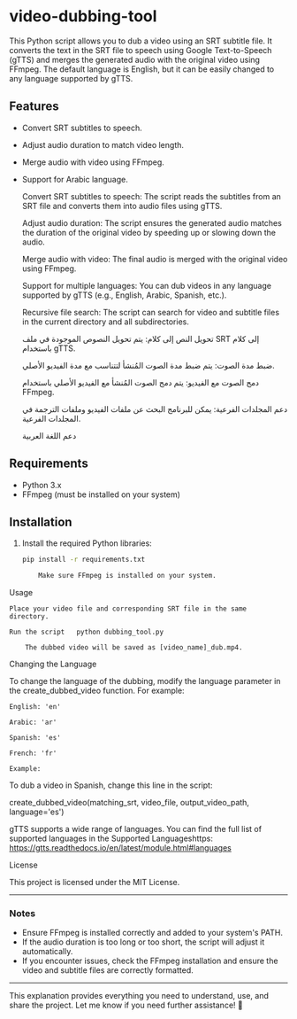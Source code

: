 # video-dubbing-tool

This Python script allows you to dub a video using an SRT subtitle file. It converts the text in the SRT file to speech using Google Text-to-Speech (gTTS) and merges the generated audio with the original video using FFmpeg. The default language is English, but it can be easily changed to any language supported by gTTS.


## Features
- Convert SRT subtitles to speech.
- Adjust audio duration to match video length.

- Merge audio with video using FFmpeg.
- Support for Arabic language.

    Convert SRT subtitles to speech: The script reads the subtitles from an SRT file and converts them into audio files using gTTS.

    Adjust audio duration: The script ensures the generated audio matches the duration of the original video by speeding up or slowing down the audio.

    Merge audio with video: The final audio is merged with the original video using FFmpeg.

    Support for multiple languages: You can dub videos in any language supported by gTTS (e.g., English, Arabic, Spanish, etc.).

    Recursive file search: The script can search for video and subtitle files in the current directory and all subdirectories.


   تحويل النص إلى كلام: يتم تحويل النصوص الموجودة في ملف SRT إلى كلام باستخدام gTTS.

    ضبط مدة الصوت: يتم ضبط مدة الصوت المُنشأ لتتناسب مع مدة الفيديو الأصلي.

    دمج الصوت مع الفيديو: يتم دمج الصوت المُنشأ مع الفيديو الأصلي باستخدام FFmpeg.

    دعم المجلدات الفرعية: يمكن للبرنامج البحث عن ملفات الفيديو وملفات الترجمة في المجلدات الفرعية.

   دعم اللغة العربية
  

## Requirements
- Python 3.x
- FFmpeg (must be installed on your system)

## Installation
1. Install the required Python libraries:

   ```bash
   pip install -r requirements.txt

       Make sure FFmpeg is installed on your system.

Usage

    Place your video file and corresponding SRT file in the same directory.

    Run the script   python dubbing_tool.py

        The dubbed video will be saved as [video_name]_dub.mp4.

Changing the Language

To change the language of the dubbing, modify the language parameter in the create_dubbed_video function. For example:

    English: 'en'

    Arabic: 'ar'

    Spanish: 'es'

    French: 'fr'

    Example:

To dub a video in Spanish, change this line in the script:

create_dubbed_video(matching_srt, video_file, output_video_path, language='es')


gTTS supports a wide range of languages. You can find the full list of supported languages in the  Supported Languageshttps: https://gtts.readthedocs.io/en/latest/module.html#languages 

License

This project is licensed under the MIT License.


---

### **Notes**
- Ensure FFmpeg is installed correctly and added to your system's PATH.
- If the audio duration is too long or too short, the script will adjust it automatically.
- If you encounter issues, check the FFmpeg installation and ensure the video and subtitle files are correctly formatted.

---

This explanation provides everything you need to understand, use, and share the project. Let me know if you need further assistance! 🚀

